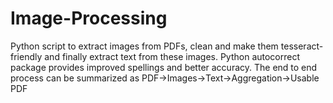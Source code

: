 # Image-Processing
Python script to extract images from PDFs, clean and make them tesseract-friendly and finally extract text from these images. Python autocorrect package provides improved spellings and better accuracy. The end to end process can be summarized as PDF->Images->Text->Aggregation->Usable PDF
